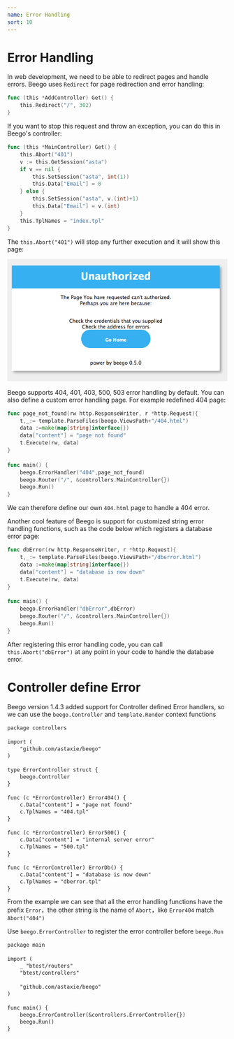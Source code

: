 ```yaml
---
name: Error Handling
sort: 10
---
```


# Error Handling

In web development, we need to be able to redirect pages and handle errors. Beego uses `Redirect` for page redirection and error handling:

```go
func (this *AddController) Get() {
	this.Redirect("/", 302)
}
```

If you want to stop this request and throw an exception, you can do this in Beego's controller:

```go
func (this *MainController) Get() {
	this.Abort("401")
	v := this.GetSession("asta")
	if v == nil {
		this.SetSession("asta", int(1))
		this.Data["Email"] = 0
	} else {
		this.SetSession("asta", v.(int)+1)
		this.Data["Email"] = v.(int)
	}
	this.TplNames = "index.tpl"
}
```

The `this.Abort("401")` will stop any further execution and it will show this page:

![](../../images/401.png)

Beego supports 404, 401, 403, 500, 503 error handling by default. You can also define a custom error handling page. For example redefined 404 page:

```go
func page_not_found(rw http.ResponseWriter, r *http.Request){
	t,_:= template.ParseFiles(beego.ViewsPath+"/404.html")
	data :=make(map[string]interface{})
	data["content"] = "page not found"
	t.Execute(rw, data)
}

func main() {
	beego.ErrorHandler("404",page_not_found)
	beego.Router("/", &controllers.MainController{})
	beego.Run()
}
```

We can therefore define our own `404.html` page to handle a 404 error.

Another cool feature of Beego is support for customized string error handling functions, such as the code below which registers a database error page:

```go
func dbError(rw http.ResponseWriter, r *http.Request){
	t,_:= template.ParseFiles(beego.ViewsPath+"/dberror.html")
	data :=make(map[string]interface{})
	data["content"] = "database is now down"
	t.Execute(rw, data)
}

func main() {
	beego.ErrorHandler("dbError",dbError)
	beego.Router("/", &controllers.MainController{})
	beego.Run()
}
```

After registering this error handling code, you can call `this.Abort("dbError")` at any point in your code to handle the database error.

# Controller define Error
Beego version 1.4.3 added support for Controller defined Error handlers, so we can use the `beego.Controller` and `template.Render` context functions

```
package controllers

import (
	"github.com/astaxie/beego"
)

type ErrorController struct {
	beego.Controller
}

func (c *ErrorController) Error404() {
	c.Data["content"] = "page not found"
	c.TplNames = "404.tpl"
}

func (c *ErrorController) Error500() {
	c.Data["content"] = "internal server error"
	c.TplNames = "500.tpl"
}

func (c *ErrorController) ErrorDb() {
	c.Data["content"] = "database is now down"
	c.TplNames = "dberror.tpl"
}
```
From the example we can see that all the error handling functions have the prefix `Error`，the other string is the name of `Abort`，like `Error404` match `Abort("404")`

Use `beego.ErrorController` to register the error controller before `beego.Run`

```
package main

import (
	_ "btest/routers"
	"btest/controllers"

	"github.com/astaxie/beego"
)

func main() {
	beego.ErrorController(&controllers.ErrorController{})
	beego.Run()
}

```
